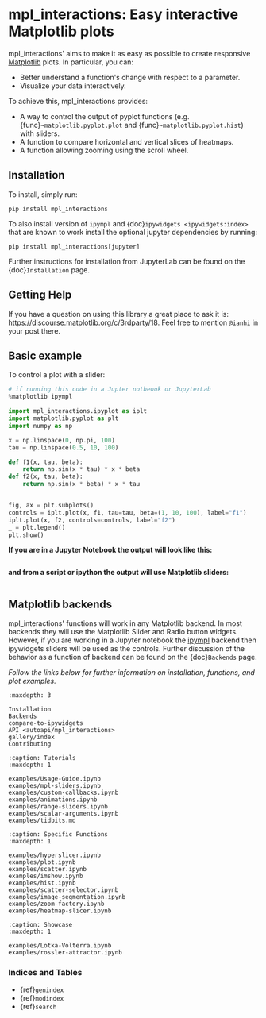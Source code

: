 # mpl_interactions: Easy interactive Matplotlib plots

mpl_interactions' aims to make it as easy as possible to create responsive [Matplotlib](http://www.matplotlib.org) plots. In particular, you can:

- Better understand a function's change with respect to a parameter.
- Visualize your data interactively.

To achieve this, mpl_interactions provides:

- A way to control the output of pyplot functions (e.g. {func}`~matplotlib.pyplot.plot` and {func}`~matplotlib.pyplot.hist`) with sliders.
- A function to compare horizontal and vertical slices of heatmaps.
- A function allowing zooming using the scroll wheel.

## Installation

To install, simply run:

```
pip install mpl_interactions
```

To also install version of `ipympl` and {doc}`ipywidgets <ipywidgets:index>` that are known to work install the optional jupyter dependencies by running:

```
pip install mpl_interactions[jupyter]
```

Further instructions for installation from JupyterLab can be found on the {doc}`Installation` page.

## Getting Help

If you have a question on using this library a great place to ask it is: <https://discourse.matplotlib.org/c/3rdparty/18>. Feel free to mention `@ianhi` in your post there.

## Basic example

To control a plot with a slider:

```python
# if running this code in a Jupter notbeook or JupyterLab
%matplotlib ipympl
```

```python
import mpl_interactions.ipyplot as iplt
import matplotlib.pyplot as plt
import numpy as np

x = np.linspace(0, np.pi, 100)
tau = np.linspace(0.5, 10, 100)

def f1(x, tau, beta):
    return np.sin(x * tau) * x * beta
def f2(x, tau, beta):
    return np.sin(x * beta) * x * tau


fig, ax = plt.subplots()
controls = iplt.plot(x, f1, tau=tau, beta=(1, 10, 100), label="f1")
iplt.plot(x, f2, controls=controls, label="f2")
_ = plt.legend()
plt.show()
```

**If you are in a Jupyter Notebook the output will look like this:**

```{image} _static/images/front-page.gif

```

**and from a script or ipython the output will use Matplotlib sliders:**

```{image} _static/images/front-page-mpl-widgets.gif

```

## Matplotlib backends

mpl_interactions' functions will work in any Matplotlib backend. In most backends they will use the Matplotlib Slider and Radio button widgets. However, if you are working in a Jupyter notebook the [ipympl](https://github.com/matplotlib/ipympl) backend then ipywidgets sliders will be used as the controls. Further discussion of the behavior as a function of backend can be found on the {doc}`Backends` page.

_Follow the links below for further information on installation, functions, and plot examples._

```{toctree}
:maxdepth: 3

Installation
Backends
compare-to-ipywidgets
API <autoapi/mpl_interactions>
gallery/index
Contributing
```

```{toctree}
:caption: Tutorials
:maxdepth: 1

examples/Usage-Guide.ipynb
examples/mpl-sliders.ipynb
examples/custom-callbacks.ipynb
examples/animations.ipynb
examples/range-sliders.ipynb
examples/scalar-arguments.ipynb
examples/tidbits.md
```

```{toctree}
:caption: Specific Functions
:maxdepth: 1

examples/hyperslicer.ipynb
examples/plot.ipynb
examples/scatter.ipynb
examples/imshow.ipynb
examples/hist.ipynb
examples/scatter-selector.ipynb
examples/image-segmentation.ipynb
examples/zoom-factory.ipynb
examples/heatmap-slicer.ipynb
```

```{toctree}
:caption: Showcase
:maxdepth: 1

examples/Lotka-Volterra.ipynb
examples/rossler-attractor.ipynb
```

### Indices and Tables

- {ref}`genindex`
- {ref}`modindex`
- {ref}`search`

